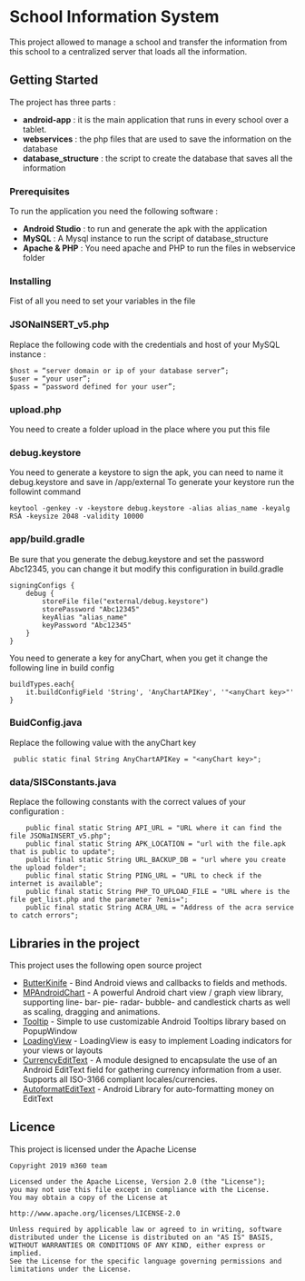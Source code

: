 # School Information System

This project allowed to manage a school and transfer the information from this school to a centralized server that loads all the information.

## Getting Started

The project has three parts :
* **android-app** : it is the main application that runs in every school over a tablet.
* **webservices** : the php files that are used to save the information on the database
* **database_structure** : the script to create the database that saves all the information

### Prerequisites

To run the application you need the following software :
* **Android Studio** : to run and generate the apk with the application
* **MySQL** : A Mysql instance to run the script of database_structure
* **Apache & PHP** : You need apache and PHP to run the files in webservice folder

### Installing

Fist of all you need to set your variables in the file 

### JSONaINSERT_v5.php
Replace the following code with the credentials and host of your MySQL instance :

```
$host = “server domain or ip of your database server”;
$user = “your user”;
$pass = “password defined for your user”;
```
### upload.php
You need to create a folder upload in the place where you put this file

### debug.keystore
You need to generate a keystore to sign the apk, you can need to name it debug.keystore and save in <your app path>/app/external 
To generate your keystore run the followint command

```
keytool -genkey -v -keystore debug.keystore -alias alias_name -keyalg RSA -keysize 2048 -validity 10000
```

### app/build.gradle
Be sure that you generate the debug.keystore and set the password Abc12345, you can change it but modify this configuration in build.gradle

```
signingConfigs {
    debug {
        storeFile file("external/debug.keystore")
        storePassword "Abc12345"
        keyAlias "alias_name"
        keyPassword "Abc12345"
    }
}
```

You need to generate a key for anyChart, when you get it change the following line in build config

```
buildTypes.each{
    it.buildConfigField 'String', 'AnyChartAPIKey', '"<anyChart key>"'
}
```

### BuidConfig.java
Replace the following value with the anyChart key  

```
 public static final String AnyChartAPIKey = "<anyChart key>";
```

### data/SISConstants.java
Replace the following constants with the correct values of your configuration :

```
    public final static String API_URL = "URL where it can find the file JSONaINSERT_v5.php";
    public final static String APK_LOCATION = "url with the file.apk that is public to update";
    public final static String URL_BACKUP_DB = "url where you create the upload folder";
    public final static String PING_URL = "URL to check if the internet is available";
    public final static String PHP_TO_UPLOAD_FILE = "URL where is the file get_list.php and the parameter ?emis=";
    public final static String ACRA_URL = "Address of the acra service to catch errors";
```

## Libraries in the project

This project uses the following open source project
* [ButterKinife](https://github.com/JakeWharton/butterknife) - Bind Android views and callbacks to fields and methods. 
* [MPAndroidChart](https://github.com/PhilJay/MPAndroidChart) - A powerful Android chart view / graph view library, supporting line- bar- pie- radar- bubble- and candlestick charts as well as scaling, dragging and animations.
* [Tooltip](https://github.com/ViHtarb/Tooltip) - Simple to use customizable Android Tooltips library based on PopupWindow
* [LoadingView](https://github.com/buraktamturk/LoadingView) - LoadingView is easy to implement Loading indicators for your views or layouts
* [CurrencyEditText](https://github.com/BlacKCaT27/CurrencyEditText) - A module designed to encapsulate the use of an Android EditText field for gathering currency information from a user. Supports all ISO-3166 compliant locales/currencies.
* [AutoformatEditText](https://github.com/aldoKelvianto/AutoFormatEditText) - Android Library for auto-formatting money on EditText

## Licence
This project is licensed under the Apache License 
```
Copyright 2019 m360 team

Licensed under the Apache License, Version 2.0 (the "License");
you may not use this file except in compliance with the License.
You may obtain a copy of the License at

http://www.apache.org/licenses/LICENSE-2.0

Unless required by applicable law or agreed to in writing, software
distributed under the License is distributed on an "AS IS" BASIS,
WITHOUT WARRANTIES OR CONDITIONS OF ANY KIND, either express or implied.
See the License for the specific language governing permissions and
limitations under the License.
```